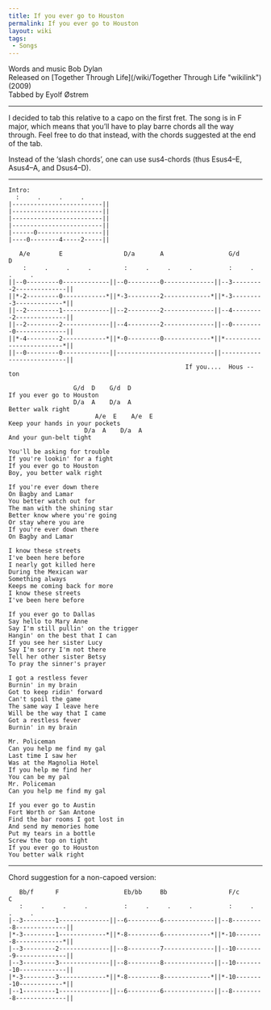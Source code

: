 ```yaml
---
title: If you ever go to Houston
permalink: If you ever go to Houston
layout: wiki
tags:
 - Songs
---
```


Words and music Bob Dylan  
Released on [Together Through Life](/wiki/Together Through Life "wikilink")
(2009)  
Tabbed by Eyolf Østrem

* * * * *

I decided to tab this relative to a capo on the first fret. The song is
in F major, which means that you’ll have to play barre chords all the
way through. Feel free to do that instead, with the chords suggested at
the end of the tab.

Instead of the ‘slash chords’, one can use sus4-chords (thus Esus4–E,
Asus4–A, and Dsus4–D).

* * * * *

    Intro:
      :     .     .     .
    |-------------------------||
    |-------------------------||
    |-------------------------||
    |-------------------------||
    |------0------------------||
    |----0--------4-----2-----||

       A/e        E                 D/a       A                  G/d       D
        :     .     .     .         :     .     .     .          :     .     .     .
    ||--0---------0-------------||--0---------0--------------||--3---------2--------------||
    ||*-2---------0------------*||*-3---------2-------------*||*-3---------3-------------*||
    ||--2---------1-------------||--2---------2--------------||--4---------2--------------||
    ||--2---------2-------------||--4---------2--------------||--0---------0--------------||
    ||*-4---------2------------*||*-0---------0-------------*||*-------------------------*||
    ||--0---------0-------------||---------------------------||---------------------------||
                                                     If you....  Hous --  ton

                      G/d  D    G/d  D
    If you ever go to Houston
                      D/a  A    D/a  A
    Better walk right
                            A/e  E    A/e  E
    Keep your hands in your pockets
                         D/a  A    D/a  A
    And your gun-belt tight

    You'll be asking for trouble
    If you're lookin' for a fight
    If you ever go to Houston
    Boy, you better walk right

    If you're ever down there
    On Bagby and Lamar
    You better watch out for
    The man with the shining star
    Better know where you're going
    Or stay where you are
    If you're ever down there
    On Bagby and Lamar

    I know these streets
    I've been here before
    I nearly got killed here
    During the Mexican war
    Something always
    Keeps me coming back for more
    I know these streets
    I've been here before

    If you ever go to Dallas
    Say hello to Mary Anne
    Say I'm still pullin' on the trigger
    Hangin' on the best that I can
    If you see her sister Lucy
    Say I'm sorry I'm not there
    Tell her other sister Betsy
    To pray the sinner's prayer

    I got a restless fever
    Burnin' in my brain
    Got to keep ridin' forward
    Can't spoil the game
    The same way I leave here
    Will be the way that I came
    Got a restless fever
    Burnin' in my brain

    Mr. Policeman
    Can you help me find my gal
    Last time I saw her
    Was at the Magnolia Hotel
    If you help me find her
    You can be my pal
    Mr. Policeman
    Can you help me find my gal

    If you ever go to Austin
    Fort Worth or San Antone
    Find the bar rooms I got lost in
    And send my memories home
    Put my tears in a bottle
    Screw the top on tight
    If you ever go to Houston
    You better walk right

* * * * *

Chord suggestion for a non-capoed version:

       Bb/f      F                  Eb/bb     Bb                 F/c       C
       :     .     .     .          :     .     .     .          :     .     .     .
    |--3---------1--------------||--6---------6--------------||--8---------8--------------||
    |*-3---------1-------------*||*-8---------6-------------*||*-10--------8-------------*||
    |--3---------2--------------||--8---------7--------------||--10--------9--------------||
    |--3---------3--------------||--8---------8--------------||--10--------10-------------||
    |*-3---------3-------------*||*-8---------8-------------*||*-10--------10------------*||
    |--1---------1--------------||--6---------6--------------||--8---------8--------------||
